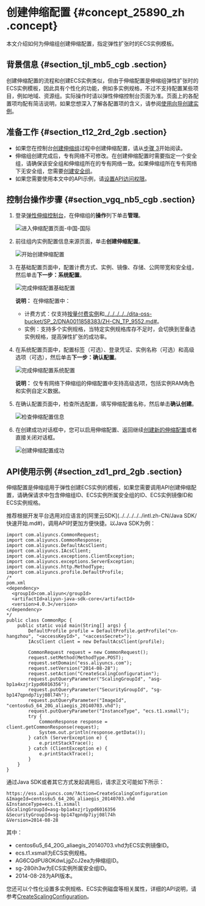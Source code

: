 # 创建伸缩配置 {#concept_25890_zh .concept}

本文介绍如何为伸缩组创建伸缩配置，指定弹性扩张时的ECS实例模板。

## 背景信息 {#section_tjl_mb5_cgb .section}

创建伸缩配置的流程和创建ECS实例类似，但由于伸缩配置是伸缩组弹性扩张时的ECS实例模板，因此具有个性化的功能，例如多实例规格，不过不支持配置某些项目，例如地域、资源组。实际操作时请以弹性伸缩控制台页面为准。页面上的各配置项均配有简洁说明，如果您想深入了解各配置项的含义，请参阅[使用向导创建实例](../../../../../intl.zh-CN/实例/实例生命周期/创建实例/使用向导创建实例.md#)。

## 准备工作 {#section_t12_2rd_2gb .section}

-   如果您在控制台[创建伸缩组](intl.zh-CN/用户指南/使用自定义伸缩配置创建伸缩组.md#)过程中创建伸缩配置，请从[步骤 3](intl.zh-CN/用户指南/管理伸缩组的实例模板配置/创建伸缩配置.md#image_d53_ttn_qfb)开始阅读。
-   伸缩组创建完成后，专有网络不可修改。在创建伸缩配置时需要指定一个安全组，请确保该安全组和伸缩组所在的专有网络一致。如果伸缩组所在专有网络下无安全组，您需要[创建安全组](../../../../../intl.zh-CN/安全/安全组/创建安全组.md#)。
-   如果您需要使用本文中的API示例，请[设置API访问权限](../../../../../intl.zh-CN/通用参考/创建AccessKey.md#)。

## 控制台操作步骤 {#section_vgq_nb5_cgb .section}

1.  登录[弹性伸缩控制台](https://essnew.console.aliyun.com)，在伸缩组的**操作**列下单击**管理**。

    ![进入伸缩配置页面-中国-国际](http://static-aliyun-doc.oss-cn-hangzhou.aliyuncs.com/assets/img/40568/155326122021309_zh-CN.png)

2.  前往组内实例配置信息来源页面，单击**创建伸缩配置**。

    ![开始创建伸缩配置](http://static-aliyun-doc.oss-cn-hangzhou.aliyuncs.com/assets/img/40568/155326122021310_zh-CN.png)

3.  在基础配置页面中，配置计费方式、实例、镜像、存储、公网带宽和安全组，然后单击**下一步：系统配置**。

    ![完成伸缩配置基础配置](http://static-aliyun-doc.oss-cn-hangzhou.aliyuncs.com/assets/img/40568/155326122021311_zh-CN.png)

    **说明：** 在伸缩配置中：

    -   计费方式：仅支持[按量付费实例](../../../../../intl.zh-CN/产品定价/按量付费.md#)和[../../../../../dita-oss-bucket/SP\_2/DNA0011858383/ZH-CN\_TP\_9552.md\#](../../../../../intl.zh-CN/实例/实例购买方式/抢占式实例/什么是抢占式实例.md#)。
    -   实例：支持多个实例规格，当特定实例规格库存不足时，会切换到至备选实例规格，提高弹性扩张的成功率。
4.  在系统配置页面中，配置标签（可选）、登录凭证、实例名称（可选）和高级选项（可选），然后单击**下一步：确认配置**。

    ![完成伸缩配置系统配置](http://static-aliyun-doc.oss-cn-hangzhou.aliyuncs.com/assets/img/40568/155326122021312_zh-CN.png)

    **说明：** 仅专有网络下伸缩组的伸缩配置中支持高级选项，包括实例RAM角色和实例自定义数据。

5.  在确认配置页面中，检查所选配置，填写伸缩配置名称，然后单击**确认创建**。

    ![检查伸缩配置信息](http://static-aliyun-doc.oss-cn-hangzhou.aliyuncs.com/assets/img/40568/155326122021313_zh-CN.png)

6.  在创建成功对话框中，您可以启用伸缩配置、返回继续[创建新的伸缩配置](intl.zh-CN/用户指南/管理伸缩组的实例模板配置/创建伸缩配置.md#image_xnb_stn_qfb)或者直接关闭对话框。

    ![创建伸缩配置成功](http://static-aliyun-doc.oss-cn-hangzhou.aliyuncs.com/assets/img/40568/155326122121314_zh-CN.png)


## API使用示例 {#section_zd1_prd_2gb .section}

伸缩配置是伸缩组用于弹性创建ECS实例的模板，如果您需要调用API创建伸缩配置，请确保请求中包含伸缩组ID、ECS实例所属安全组的ID、ECS实例镜像ID和ECS实例规格。

推荐根据开发平台选用对应语言的[阿里云SDK](../../../../../intl.zh-CN/Java SDK/快速开始.md#)，调用API时更加方便快捷。以Java SDK为例：

```
import com.aliyuncs.CommonRequest;
import com.aliyuncs.CommonResponse;
import com.aliyuncs.DefaultAcsClient;
import com.aliyuncs.IAcsClient;
import com.aliyuncs.exceptions.ClientException;
import com.aliyuncs.exceptions.ServerException;
import com.aliyuncs.http.MethodType;
import com.aliyuncs.profile.DefaultProfile;
/*
pom.xml
<dependency>
  <groupId>com.aliyun</groupId>
  <artifactId>aliyun-java-sdk-core</artifactId>
  <version>4.0.3</version>
</dependency>
*/
public class CommonRpc {
    public static void main(String[] args) {
        DefaultProfile profile = DefaultProfile.getProfile("cn-hangzhou", "<accessKeyId>", "<accessSecret>");
        IAcsClient client = new DefaultAcsClient(profile);

        CommonRequest request = new CommonRequest();
        request.setMethod(MethodType.POST);
        request.setDomain("ess.aliyuncs.com");
        request.setVersion("2014-08-28");
        request.setAction("CreateScalingConfiguration");
        request.putQueryParameter("ScalingGroupId", "asg-bp1a4xzjr1ypd6016356");
        request.putQueryParameter("SecurityGroupId", "sg-bp147qpndp7iyj08l74h");
        request.putQueryParameter("ImageId", "centos6u5_64_20G_aliaegis_20140703.vhd");
        request.putQueryParameter("InstanceType", "ecs.t1.xsmall");
        try {
            CommonResponse response = client.getCommonResponse(request);
            System.out.println(response.getData());
        } catch (ServerException e) {
            e.printStackTrace();
        } catch (ClientException e) {
            e.printStackTrace();
        }
    }
}
```

通过Java SDK或者其它方式发起调用后，请求正文可能如下所示：

```
https://ess.aliyuncs.com/?Action=CreateScalingConfiguration
&ImageId=centos6u5_64_20G_aliaegis_20140703.vhd
&InstanceType=ecs.t1.xsmall
&ScalingGroupId=asg-bp1a4xzjr1ypd6016356
&SecurityGroupId=sg-bp147qpndp7iyj08l74h
&Version=2014-08-28
```

其中：

-   centos6u5\_64\_20G\_aliaegis\_20140703.vhd为ECS实例镜像ID。
-   ecs.t1.xsmall为ECS实例规格。
-   AG6CQdPU8OKdwLjgZcJ2ea为伸缩组ID。
-   sg-280ih3w为ECS实例所属安全组ID。
-   2014-08-28为API版本。

您还可以个性化设置多实例规格、ECS实例磁盘等相关属性，详细的API说明，请参考[CreateScalingConfiguration](../../../../../intl.zh-CN/API参考/伸缩配置/CreateScalingConfiguration.md#)。

